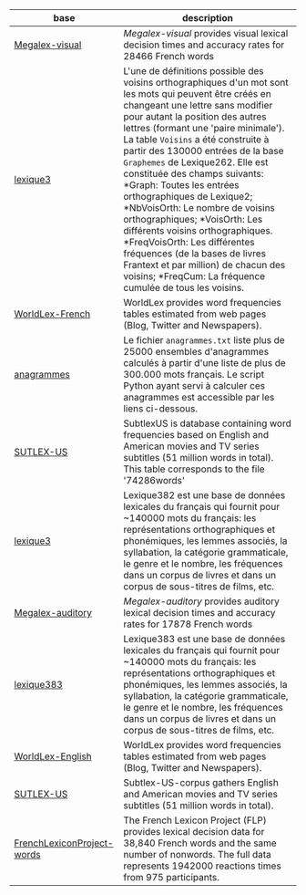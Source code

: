 |base|description|
|----|-----------|
|[Megalex-visual](https://chrplr.github.io/openlexicon/datasets-info/Megalex/README-Megalex.html) | _Megalex-visual_ provides visual lexical decision times and accuracy rates for 28466 French words |
|[lexique3](https://chrplr.github.io/openlexicon/datasets-info/Voisins/README-Voisins..html) | L'une de définitions possible des voisins orthographiques d'un mot sont les mots qui peuvent être créés en changeant une lettre sans modifier pour autant la position des autres lettres (formant une 'paire minimale'). La table `Voisins` a été construite à partir des 130000 entrées de la base `Graphemes` de Lexique262. Elle est constituée des champs suivants: *Graph: Toutes les entrées orthographiques de Lexique2; *NbVoisOrth: Le nombre de voisins orthographiques; *VoisOrth: Les différents voisins orthographiques. *FreqVoisOrth: Les différentes fréquences (de la bases de livres Frantext et par million) de chacun des voisins; *FreqCum: La fréquence cumulée de tous les voisins. |
|[WorldLex-French](https://chrplr.github.io/openlexicon/datasets-info/WorldLex/README-Worldlex.html) | WorldLex provides word frequencies tables estimated from web pages (Blog, Twitter and Newspapers). |
|[anagrammes](https://chrplr.github.io/openlexicon/datasets-info/anagrammes/README-anagrammes.html) | Le fichier `anagrammes.txt` liste plus de 25000 ensembles d'anagrammes calculés à partir d'une liste de plus de 300.000 mots français. Le script Python ayant servi à calculer ces anagrammes est accessible par les liens ci-dessous. |
|[SUTLEX-US](https://chrplr.github.io/openlexicon/datasets-info/SUBTLEX-US/README-SUBTLEXus.html) | SubtlexUS is database containing word frequencies based on English and American movies and TV series subtitles (51 million words in total). This table corresponds to the file '74286words' |
|[lexique3](https://chrplr.github.io/openlexicon/datasets-info/Lexique382/README-Lexique.html) | Lexique382 est une base de données lexicales du français qui fournit pour ~140000 mots du français: les représentations orthographiques et phonémiques, les lemmes associés, la syllabation, la catégorie grammaticale, le genre et le nombre, les fréquences dans un corpus de livres et dans un corpus de sous-titres de films, etc. |
|[Megalex-auditory](https://chrplr.github.io/openlexicon/datasets-info/Megalex/README-Megalex.html) | _Megalex-auditory_ provides auditory lexical decision times and accuracy rates for 17878 French words |
|[lexique383](https://chrplr.github.io/openlexicon/datasets-info/Lexique383/README-Lexique.html) | Lexique383 est une base de données lexicales du français qui fournit pour ~140000 mots du français: les représentations orthographiques et phonémiques, les lemmes associés, la syllabation, la catégorie grammaticale, le genre et le nombre, les fréquences dans un corpus de livres et dans un corpus de sous-titres de films, etc. |
|[WorldLex-English](https://chrplr.github.io/openlexicon/datasets-info/WorldLex/README-Worldlex.html) | WorldLex provides word frequencies tables estimated from web pages (Blog, Twitter and Newspapers). |
|[SUTLEX-US](https://chrplr.github.io/openlexicon/datasets-info/SUBTLEX-US/README-SUBTLEXus.html) | Subtlex-US-corpus gathers English and American movies and TV series subtitles (51 million words in total). |
|[FrenchLexiconProject-words](https://chrplr.github.io/openlexicon/datasets-info/FrenchLexiconProject/README-FrenchLexiconProject.html) | The French Lexicon Project (FLP) provides lexical decision data for 38,840 French words and the same number of nonwords. The full data represents 1942000 reactions times from 975 participants. |

